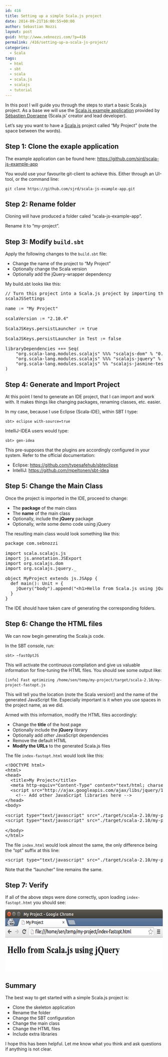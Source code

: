 ```yaml
---
id: 416
title: Setting up a simple Scala.js project
date: 2014-09-21T16:00:55+00:00
author: Sebastian Nozzi
layout: post
guid: http://www.sebnozzi.com/?p=416
permalink: /416/setting-up-a-scala-js-project/
categories:
  - Scala
tags:
  - html
  - sbt
  - scala
  - scala.js
  - scalajs
  - tutorial
---
```

In this post I will guide you through the steps to start a basic Scala.js project. As a base we will use the [Scala.js example application](https://github.com/sjrd/scala-js-example-app) provided by [Sébastien Doeraene](https://twitter.com/sjrdoeraene) (Scala.js&#8217; creator and lead developer).

Let&#8217;s say you want to have a [Scala.js](http://www.scala-js.org/) project called &#8220;My Project&#8221; (note the space between the words).

## Step 1: Clone the exaple application

The example application can be found here: <https://github.com/sjrd/scala-js-example-app>

You would use your favourite git-client to achieve this. Either through an UI-tool, or the command line:

    git clone https://github.com/sjrd/scala-js-example-app.git
    

## Step 2: Rename folder

Cloning will have produced a folder caled &#8220;scala-js-example-app&#8221;.

Rename it to &#8220;my-project&#8221;.

## Step 3: Modify `build.sbt`

Apply the following changes to the `build.sbt` file:

  * Change the name of the project to &#8220;My Project&#8221;
  * Optionally change the Scala version
  * Optionally add the jQuery-wrapper dependency

My build.sbt looks like this:

<pre class="brush: scala; highlight: [1,3,11]; notranslate">// Turn this project into a Scala.js project by importing these settings
scalaJSSettings

name := "My Project"

scalaVersion := "2.10.4"

ScalaJSKeys.persistLauncher := true

ScalaJSKeys.persistLauncher in Test := false

libraryDependencies ++= Seq(
    "org.scala-lang.modules.scalajs" %%% "scalajs-dom" % "0.6",
    "org.scala-lang.modules.scalajs" %%% "scalajs-jquery" % "0.6",
    "org.scala-lang.modules.scalajs" %% "scalajs-jasmine-test-framework" % scalaJSVersion % "test"
)
</pre>

## Step 4: Generate and Import Project

At this point I tend to generate an IDE project, that I can import and work with. It makes things like changing packages, renaming classes, etc. easier.

In my case, because I use Eclipse (Scala-IDE), within SBT I type:

    sbt> eclipse with-source=true
    

IntelliJ-IDEA users would type:

    sbt> gen-idea
    

This pre-supposes that the plugins are accordingly configured in your system. Refer to the official documentation:

  * Eclipse: <https://github.com/typesafehub/sbteclipse>
  * IntelliJ: <https://github.com/mpeltonen/sbt-idea>

## Step 5: Change the Main Class

Once the project is imported in the IDE, proceed to change:

  * The **package** of the main class
  * The **name** of the main class
  * Optionally, include the **jQuery** package
  * Optionally, write some demo code using jQuery

The resulting main class would look something like this:

<pre class="brush: scala; highlight: [1,6,8,10]; notranslate">package com.sebnozzi

import scala.scalajs.js
import js.annotation.JSExport
import org.scalajs.dom
import org.scalajs.jquery._

object MyProject extends js.JSApp {
  def main(): Unit = {
    jQuery("body").append("&lt;h1&gt;Hello from Scala.js using jQuery&lt;/h1&gt;")
  }
}
</pre>

The IDE should have taken care of generating the corresponding folders.

## Step 6: Change the HTML files

We can now begin generating the Scala.js code.

In the SBT console, run:

    sbt> ~fastOptJS
    

This will activate the continuous compilation and give us valuable information for fine-tuning the HTML files. You should see some output like:

    [info] Fast optimizing /home/sen/temp/my-project/target/scala-2.10/my-project-fastopt.js
    

This will tell you the location (note the Scala version!) and the name of the generated JavaScript file. Especially important is it when you use spaces in the project name, as we did.

Armed with this information, modify the HTML files accordingly:

  * Change the **title** of the host page
  * Optionally include the **jQuery** library
  * Optionally add _other_ JavaScript dependencies
  * Remove the default HTML
  * **Modify the URLs** to the generated Scala.js files

The file `index-fastopt.html` would look like this:

<pre class="brush: html; highlight: [4,6,11,12]; notranslate">&lt;!DOCTYPE html&gt;
&lt;html&gt;
&lt;head&gt;
  &lt;title&gt;My Project&lt;/title&gt;
  &lt;meta http-equiv="Content-Type" content="text/html; charset=UTF-8"/&gt;
  &lt;script src="http://ajax.googleapis.com/ajax/libs/jquery/1.11.1/jquery.min.js"&gt;&lt;/script&gt;
    &lt;!-- Add other JavaScript libraries here --&gt;
&lt;/head&gt;
&lt;body&gt;

&lt;script type="text/javascript" src="./target/scala-2.10/my-project-fastopt.js"&gt;&lt;/script&gt;
&lt;script type="text/javascript" src="./target/scala-2.10/my-project-launcher.js"&gt;&lt;/script&gt;

&lt;/body&gt;
&lt;/html&gt;
</pre>

The file `index.html` would look almost the same, the only difference being the &#8220;opt&#8221; suffix at this line:

<pre class="brush: html; notranslate">&lt;script type="text/javascript" src="./target/scala-2.10/my-project-opt.js"&gt;&lt;/script&gt;
</pre>

Note that the &#8220;launcher&#8221; line remains the same.

## Step 7: Verify

If all of the above steps were done correctly, upon loading `index-fastopt.htmt` you should see:

[<img src="/assets/2014/09/hello-scalajs-jquery.png" alt="Hello Scala.js with jQuery" width="628" height="197" class="alignleft size-full wp-image-423" />](/assets/2014/09/hello-scalajs-jquery.png)

## Summary

The best way to get started with a simple Scala.js project is:

  * Clone the skeleton application
  * Rename the folder
  * Change the SBT configuration
  * Change the main class
  * Change the HTML files
  * Include extra libraries

I hope this has been helpful. Let me know what you think and ask questions if anything is not clear.